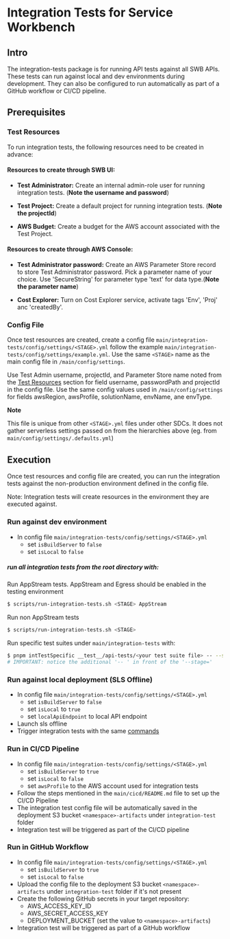 # Integration Tests for Service Workbench

## Intro

The integration-tests package is for running API tests against all SWB APIs. 
These tests can run against local and dev environments during development. 
They can also be configured to run automatically as part of a GitHub workflow or CI/CD pipeline.


## Prerequisites

### Test Resources

To run integration tests, the following resources need to be created in advance:

#### Resources to create through SWB UI:

* **Test Administrator:** Create an internal admin-role user for running integration tests. (**Note the username and password**)


* **Test Project:** Create a default project for running integration tests. (**Note the projectId**)

* **AWS Budget:** Create a budget for the AWS account associated with the Test Project.

#### Resources to create through AWS Console:

* **Test Administrator password:** Create an AWS Parameter Store record to store Test Administrator password. Pick a parameter name of your choice. Use 'SecureString' for parameter type 'text' for data type.(**Note the parameter name**)

* **Cost Explorer:** Turn on Cost Explorer service, activate tags 'Env', 'Proj' anc 'createdBy'.

### Config File

Once test resources are created, create a config file `main/integration-tests/config/settings/<STAGE>.yml` follow the example `main/integration-tests/config/settings/example.yml`.
Use the same `<STAGE>` name as the main config file in `/main/config/settings`.

Use Test Admin username, projectId, and Parameter Store name noted from the [Test Resources](#test-resources) section for field username, passwordPath and projectId in the config file.
Use the same config values used in `/main/config/settings` for fields awsRegion, awsProfile, solutionName, envName, ane envType. 


**Note**

This file is unique from other `<STAGE>.yml` files under other SDCs. It does not gather serverless settings passed on from the hierarchies above (eg. from `main/config/settings/.defaults.yml`)

## Execution

Once test resources and config file are created, you can run the integration tests against the non-production environment defined in the config file.

Note: Integration tests will create resources in the environment they are executed against.

### Run against dev environment

- In config file `main/integration-tests/config/settings/<STAGE>.yml`
  - set `isBuildServer` to `false`
  - set `isLocal` to `false`
 
##### run all integration tests from the root directory with: 

Run AppStream tests. AppStream and Egress should be enabled in the testing environment
```bash
$ scripts/run-integration-tests.sh <STAGE> AppStream
```

Run non AppStream tests
```bash
$ scripts/run-integration-tests.sh <STAGE>
```

Run specific test suites under `main/integration-tests` with: 

```bash
$ pnpm intTestSpecific __test__/api-tests/<your test suite file> -- --stage=<STAGE>
# IMPORTANT: notice the additional '-- ' in front of the '--stage='
```

### Run against local deployment (SLS Offline)

- In config file `main/integration-tests/config/settings/<STAGE>.yml`
  - set `isBuildServer` to `false`
  - set `isLocal` to `true`
  - set `localApiEndpoint` to local API endpoint
- Launch sls offline
- Trigger integration tests with the same [commands](#run-all-integration-tests-from-the-root-directory-with)

### Run in CI/CD Pipeline

- In config file `main/integration-tests/config/settings/<STAGE>.yml`
  - set `isBuildServer` to `true`
  - set `isLocal` to `false`
  - set `awsProfile` to the AWS account used for integration tests
- Follow the steps mentioned in the `main/cicd/README.md` file to set up the CI/CD Pipeline
- The integration test config file will be automatically saved in the deployment S3 bucket `<namespace>-artifacts` under `integration-test` folder
- Integration test will be triggered as part of the CI/CD pipeline

### Run in GitHub Workflow

- In config file `main/integration-tests/config/settings/<STAGE>.yml`
  - set `isBuildServer` to `true`
  - set `isLocal` to `false`
- Upload the config file to the deployment S3 bucket `<namespace>-artifacts` under `integration-test` folder if it's not present
- Create the following GitHub secrets in your target repository: 
  - AWS_ACCESS_KEY_ID
  - AWS_SECRET_ACCESS_KEY
  - DEPLOYMENT_BUCKET (set the value to `<namespace>-artifacts`)
- Integration test will be triggered as part of a GitHub workflow